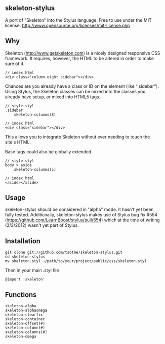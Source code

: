 
skeleton-stylus
---------------

A port of "Skeleton" into the Stylus language.  Free to use under the MIT license.  http://www.opensource.org/licenses/mit-license.php


Why
----

Skeleton (http://www.getskeleton.com) is a nicely designed responsive CSS framework.
It requires, however, the HTML to be altered in order to make sure of it.

    // index.html
    <div class="column eight sidebar"></div>

Chances are you already have a class or ID on the element (like ".sidebar").  Using
Stylus, the Skeleton classes can be mixed into the classes you already have setup,
or mixed into HTML5 tags.

    // style.styl
    .sidebar
        skeleton-columns(8)

    // index.html
    <div class="sidebar"></div>

This allows you to integrate Skeleton without ever needing to touch the site's HTML.

Base tags could also be globally extended.

    // style.styl
    body > aside
        skeleton-columns(5)

    // index.html
    <aside></aside>


Usage
-----

skeleton-stylus should be considered in "alpha" mode.  It hasn't yet been fully tested.
Additionally, skeleton-stylus makes use of Stylus bug fix #554 (https://github.com/LearnBoost/stylus/pull/554)
which at the time of writing (2/2/2012) wasn't yet part of Stylus.


Installation
------------

    git clone git://github.com/tsotne/skeleton-stylus.git
    cd skeleton-stylus
    mv skeleton.styl ~/path/to/your/project/public/css/skeleton.styl

Then in your main .styl file

    @import 'skeleton'


Functions
----------------

    skeleton-alpha
    skeleton-alphaomega
    skeleton-clearfix
    skeleton-container
    skeleton-offset(#)
    skeleton-column(#)
    skeleton-columns(#)
    skeleton-omega
